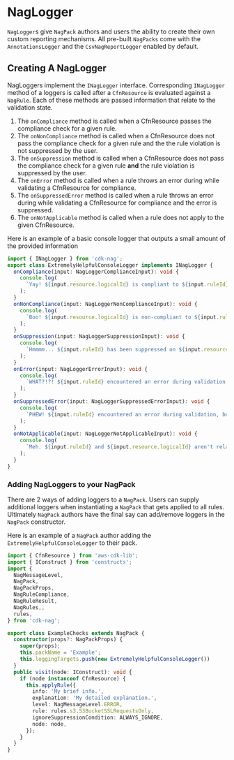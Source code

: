 <!--
Copyright Amazon.com, Inc. or its affiliates. All Rights Reserved.
SPDX-License-Identifier: Apache-2.0
-->

# NagLogger

`NagLogger`s give `NagPack` authors and users the ability to create their own custom reporting mechanisms. All pre-built `NagPacks` come with the `AnnotationsLogger` and the `CsvNagReportLogger` enabled by default.

## Creating A NagLogger

NagLoggers implement the `INagLogger` interface. Corresponding `INagLogger` method of a loggers is called after a `CfnResource` is evaluated against a `NagRule`. Each of these methods are passed information that relate to the validation state.

1.  The `onCompliance` method is called when a CfnResource passes the compliance check for a given rule.
2.  The `onNonCompliance` method is called when a CfnResource does not pass the compliance check for a given rule and the the rule violation is not suppressed by the user.
3.  The `onSuppression` method is called when a CfnResource does not pass the compliance check for a given rule **and** the rule violation is suppressed by the user.
4.  The `onError` method is called when a rule throws an error during while validating a CfnResource for compliance.
5.  The `onSuppressedError` method is called when a rule throws an error during while validating a CfnResource for compliance and the error is suppressed.
6.  The `onNotApplicable` method is called when a rule does not apply to the given CfnResource.

Here is an example of a basic console logger that outputs a small amount of the provided information

```ts
import { INagLogger } from 'cdk-nag';
export class ExtremelyHelpfulConsoleLogger implements INagLogger {
  onCompliance(input: NagLoggerComplianceInput): void {
    console.log(
      `Yay! ${input.resource.logicalId} is compliant to ${input.ruleId}`
    );
  }
  onNonCompliance(input: NagLoggerNonComplianceInput): void {
    console.log(
      `Boo! ${input.resource.logicalId} is non-compliant to ${input.ruleId}`
    );
  }
  onSuppression(input: NagLoggerSuppressionInput): void {
    console.log(
      `Hmmmm... ${input.ruleId} has been suppressed on ${input.resource.logicalId} with the following reason ${input.suppressionReason}`
    );
  }
  onError(input: NagLoggerErrorInput): void {
    console.log(
      `WHAT?!?! ${input.ruleId} encountered an error during validation!`
    );
  }
  onSuppressedError(input: NagLoggerSuppressedErrorInput): void {
    console.log(
      `PHEW! ${input.ruleId} encountered an error during validation, but was suppressed with the following reason ${input.errorSuppressionReason}.`
    );
  }
  onNotApplicable(input: NagLoggerNotApplicableInput): void {
    console.log(
      `Meh. ${input.ruleId} and ${input.resource.logicalId} aren't related at all, but I still want to say something.`
    );
  }
}
```

### Adding NagLoggers to your NagPack

There are 2 ways of adding loggers to a `NagPack`. Users can supply additional loggers when instantiating a `NagPack` that gets applied to all rules. Ultimately `NagPack` authors have the final say can add/remove loggers in the `NagPack` constructor.

Here is an example of a `NagPack` author adding the `ExtremelyHelpfulConsoleLogger` to their pack.

```ts
import { CfnResource } from 'aws-cdk-lib';
import { IConstruct } from 'constructs';
import {
  NagMessageLevel,
  NagPack,
  NagPackProps,
  NagRuleCompliance,
  NagRuleResult,
  NagRules,,
  rules,
} from 'cdk-nag';

export class ExampleChecks extends NagPack {
  constructor(props?: NagPackProps) {
    super(props);
    this.packName = 'Example';
    this.loggingTargets.push(new ExtremelyHelpfulConsoleLogger())
  }
  public visit(node: IConstruct): void {
    if (node instanceof CfnResource) {
      this.applyRule({
        info: 'My brief info.',
        explanation: 'My detailed explanation.',
        level: NagMessageLevel.ERROR,
        rule: rules.s3.S3BucketSSLRequestsOnly,
        ignoreSuppressionCondition: ALWAYS_IGNORE,
        node: node,
      });
    }
  }
}

```
